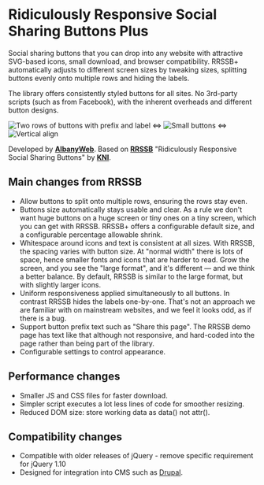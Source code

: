 # Ridiculously Responsive Social Sharing Buttons Plus
Social sharing buttons that you can drop into any website with attractive SVG-based icons, small download, and browser compatibility.
RRSSB+ automatically adjusts to different screen sizes by tweaking sizes, splitting buttons evenly onto multiple rows and hiding the labels.

The library offers consistently styled buttons for all sites.  No 3rd-party scripts (such as from Facebook), with the inherent overheads and different button designs.

![Two rows of buttons with prefix and label](https://www.drupal.org/files/rrssb_2x3.png) ⇔ ![Small buttons](https://www.drupal.org/files/rrssb_small_0.PNG) ⇔ ![Vertical align](https://www.drupal.org/files/rrssb_vertical.PNG)

Developed by [**AlbanyWeb**](http://www.albanyweb.co.uk/).
Based on [**RRSSB**](https://github.com/kni-labs/rrssb) "Ridiculously Responsive Social Sharing Buttons" by [**KNI**](http://www.kurtnoble.com).

## Main changes from RRSSB
- Allow buttons to split onto multiple rows, ensuring the rows stay even.
- Buttons size automatically stays usable and clear.  As a rule we don't want huge buttons on a huge screen or tiny ones on a tiny screen, which you can get with RRSSB.
RRSSB+ offers a configurable default size, and a configurable percentage allowable shrink.
- Whitespace around icons and text is consistent at all sizes.  With RRSSB, the spacing varies with button size.  At "normal width" there is lots of space, hence smaller fonts and icons that are harder to read.
Grow the screen, and you see the "large format", and it's different — and we think a better balance.
By default, RRSSB is similar to the large format, but with slightly larger icons.
- Uniform responsiveness applied simultaneously to all buttons.  In contrast RRSSB hides the labels one-by-one.
That's not an approach we are familiar with on mainstream websites, and we feel it looks odd, as if there is a bug.
- Support button prefix text such as "Share this page".  The RRSSB demo page has text like that although not responsive,
and hard-coded into the page rather than being part of the library.
- Configurable settings to control appearance.

## Performance changes
- Smaller JS and CSS files for faster download.
- Simpler script executes a lot less lines of code for smoother resizing.
- Reduced DOM size: store working data as data() not attr().

## Compatibility changes
- Compatible with older releases of jQuery - remove specific requirement for jQuery 1.10
- Designed for integration into CMS such as [Drupal](https://www.drupal.org/project/rrssb).
